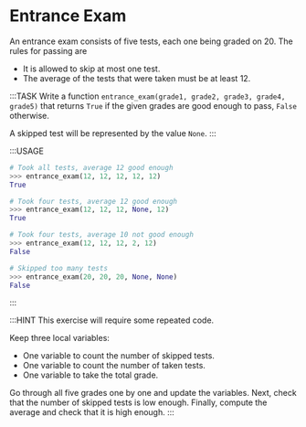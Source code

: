 # Entrance Exam

An entrance exam consists of five tests, each one being graded on 20.
The rules for passing are

* It is allowed to skip at most one test.
* The average of the tests that were taken must be at least 12.

:::TASK
Write a function `entrance_exam(grade1, grade2, grade3, grade4, grade5)` that returns `True` if the given grades are good enough to pass, `False` otherwise.

A skipped test will be represented by the value `None`.
:::

:::USAGE

```python
# Took all tests, average 12 good enough
>>> entrance_exam(12, 12, 12, 12, 12)
True

# Took four tests, average 12 good enough
>>> entrance_exam(12, 12, 12, None, 12)
True

# Took four tests, average 10 not good enough
>>> entrance_exam(12, 12, 12, 2, 12)
False

# Skipped too many tests
>>> entrance_exam(20, 20, 20, None, None)
False
```

:::

:::HINT
This exercise will require some repeated code.

Keep three local variables:

* One variable to count the number of skipped tests.
* One variable to count the number of taken tests.
* One variable to take the total grade.

Go through all five grades one by one and update the variables.
Next, check that the number of skipped tests is low enough.
Finally, compute the average and check that it is high enough.
:::